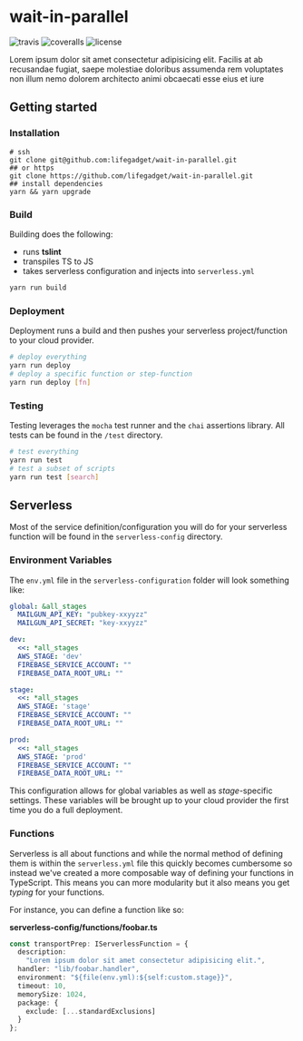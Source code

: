 # wait-in-parallel

![travis](https://img.shields.io/travis/lifegadget/wait-in-parallel.svg) ![coveralls](https://coveralls.io/repos/github/lifegadget/wait-in-parallel/badge.svg?branch=master) ![license](http://img.shields.io/badge/license-MIT-brightgreen.svg) 


Lorem ipsum dolor sit amet consectetur adipisicing elit. Facilis at ab recusandae fugiat, saepe molestiae doloribus assumenda rem voluptates non illum nemo dolorem architecto animi obcaecati esse eius et iure

## Getting started

### Installation
```
# ssh
git clone git@github.com:lifegadget/wait-in-parallel.git
## or https
git clone https://github.com/lifegadget/wait-in-parallel.git
## install dependencies
yarn && yarn upgrade
```

### Build
Building does the following:

- runs **tslint**
- transpiles TS to JS
- takes serverless configuration and injects into `serverless.yml`

```sh
yarn run build
```


### Deployment

Deployment runs a build and then pushes your serverless project/function to your cloud provider.

```sh
# deploy everything
yarn run deploy
# deploy a specific function or step-function
yarn run deploy [fn]
```

### Testing
Testing leverages the `mocha` test runner and the `chai` assertions library. All tests can be found in the `/test` directory. 

```sh
# test everything
yarn run test
# test a subset of scripts
yarn run test [search]
```

## Serverless

Most of the service definition/configuration you will do for your serverless function will be found in the `serverless-config` directory. 

### Environment Variables

The `env.yml` file in the `serverless-configuration` folder will look something like:

```yml
global: &all_stages
  MAILGUN_API_KEY: "pubkey-xxyyzz"
  MAILGUN_API_SECRET: "key-xxyyzz"

dev:
  <<: *all_stages
  AWS_STAGE: 'dev'
  FIREBASE_SERVICE_ACCOUNT: ""
  FIREBASE_DATA_ROOT_URL: ""

stage:
  <<: *all_stages
  AWS_STAGE: 'stage'
  FIREBASE_SERVICE_ACCOUNT: ""
  FIREBASE_DATA_ROOT_URL: ""

prod:
  <<: *all_stages
  AWS_STAGE: 'prod'
  FIREBASE_SERVICE_ACCOUNT: ""
  FIREBASE_DATA_ROOT_URL: ""
```

This configuration allows for global variables as well as _stage_-specific settings. These variables will be brought up to your cloud provider the first time you do a full deployment.

### Functions

Serverless is all about functions and while the normal method of defining them is within the `serverless.yml` file this quickly becomes cumbersome so instead we've created a more composable way of defining your functions in TypeScript. This means you can more modularity but it also means you get _typing_ for your functions. 

For instance, you can define a function like so:

**serverless-config/functions/foobar.ts**
```ts
const transportPrep: IServerlessFunction = {
  description:
    "Lorem ipsum dolor sit amet consectetur adipisicing elit.",
  handler: "lib/foobar.handler",
  environment: "${file(env.yml):${self:custom.stage}}",
  timeout: 10,
  memorySize: 1024,
  package: {
    exclude: [...standardExclusions]
  }
};
```

